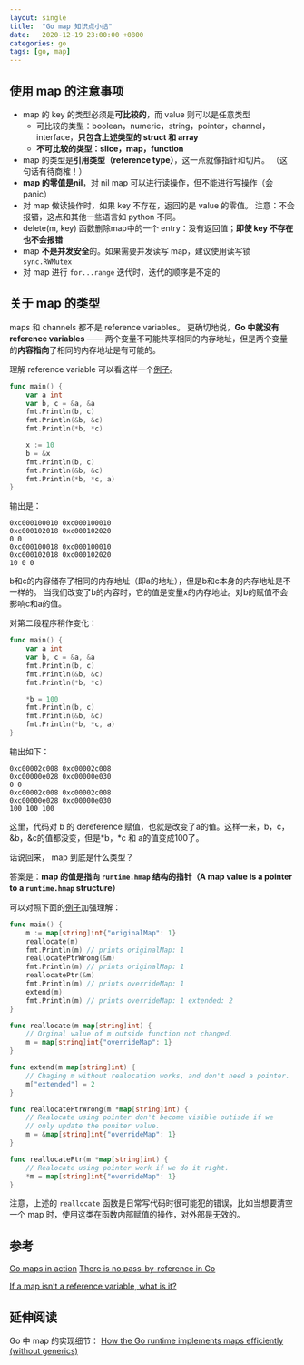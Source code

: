 ```yaml
---
layout: single
title:  "Go map 知识点小结"
date:   2020-12-19 23:00:00 +0800
categories: go
tags: [go, map]
---
```


## 使用 map 的注意事项

* map 的 key 的类型必须是**可比较的**，而 value 则可以是任意类型
  * 可比较的类型：boolean，numeric，string，pointer，channel，interface，**只包含上述类型的 struct 和 array**
  * **不可比较的类型：slice，map，function**
* map 的类型是**引用类型（reference type）**，这一点就像指针和切片。 （这句话有待商榷！）
* **map 的零值是nil**，对 nil map 可以进行读操作，但不能进行写操作（会 panic）
* 对 map 做读操作时，如果 key 不存在，返回的是 value 的零值。 注意：不会报错，这点和其他一些语言如 python 不同。
* delete(m, key) 函数删除map中的一个 entry：没有返回值；**即使 key 不存在也不会报错**
* map **不是并发安全**的。如果需要并发读写 map，建议使用读写锁 `sync.RWMutex`
* 对 map 进行 `for...range` 迭代时，迭代的顺序是不定的


## 关于 map 的类型

maps 和 channels 都不是 reference variables。
更确切地说，**Go 中就没有 reference variables** —— 两个变量不可能共享相同的内存地址，但是两个变量的**内容指向**了相同的内存地址是有可能的。

理解 reference variable 可以看这样一个[例子](https://play.golang.org/p/9ByJ5rQ67wl)。
```go
func main() {
    var a int
    var b, c = &a, &a
    fmt.Println(b, c)
    fmt.Println(&b, &c)
    fmt.Println(*b, *c)

    x := 10
    b = &x
    fmt.Println(b, c)
    fmt.Println(&b, &c)
    fmt.Println(*b, *c, a)
}
```
输出是：
```
0xc000100010 0xc000100010
0xc000102018 0xc000102020
0 0
0xc000100018 0xc000100010
0xc000102018 0xc000102020
10 0 0
```
b和c的内容储存了相同的内存地址（即a的地址），但是b和c本身的内存地址是不一样的。
当我们改变了b的内容时，它的值是变量x的内存地址。对b的赋值不会影响c和a的值。

对第二段程序稍作变化：
```go
func main() {
    var a int
    var b, c = &a, &a
    fmt.Println(b, c)
    fmt.Println(&b, &c)
    fmt.Println(*b, *c)

    *b = 100
    fmt.Println(b, c)
    fmt.Println(&b, &c)
    fmt.Println(*b, *c, a)
}
```
输出如下：
```
0xc00002c008 0xc00002c008
0xc00000e028 0xc00000e030
0 0
0xc00002c008 0xc00002c008
0xc00000e028 0xc00000e030
100 100 100
```
这里，代码对 b 的 dereference 赋值，也就是改变了a的值。这样一来，b，c，&b，&c的值都没变，但是*b，*c 和 a的值变成100了。

话说回来， map 到底是什么类型？ 

答案是：**map 的值是指向 `runtime.hmap` 结构的指针（A map value is a pointer to a `runtime.hmap` structure）**

可以对照下面的[例子](https://play.golang.org/p/Q6vrAmmJWR6)加强理解：
```go
func main() {
	m := map[string]int{"originalMap": 1}
	reallocate(m)
	fmt.Println(m) // prints originalMap: 1
	reallocatePtrWrong(&m)
	fmt.Println(m) // prints originalMap: 1
	reallocatePtr(&m)
	fmt.Println(m) // prints overrideMap: 1
	extend(m)
	fmt.Println(m) // prints overrideMap: 1 extended: 2
}

func reallocate(m map[string]int) {
	// Orginal value of m outside function not changed.
	m = map[string]int{"overrideMap": 1}
}

func extend(m map[string]int) {
	// Chaging m without realocation works, and don't need a pointer.
	m["extended"] = 2
}

func reallocatePtrWrong(m *map[string]int) {
	// Realocate using pointer don't become visible outisde if we
	// only update the poniter value.
	m = &map[string]int{"overrideMap": 1}
}

func reallocatePtr(m *map[string]int) {
	// Realocate using pointer work if we do it right.
	*m = map[string]int{"overrideMap": 1}
}
```
注意，上述的 `reallocate` 函数是日常写代码时很可能犯的错误，比如当想要清空一个 map 时，使用这类在函数内部赋值的操作，对外部是无效的。


## 参考
[Go maps in action](https://blog.golang.org/maps)
[There is no pass-by-reference in Go](https://dave.cheney.net/2017/04/29/there-is-no-pass-by-reference-in-go)

[If a map isn’t a reference variable, what is it?](https://dave.cheney.net/2017/04/30/if-a-map-isnt-a-reference-variable-what-is-it)

## 延伸阅读
Go 中 map 的实现细节：
[How the Go runtime implements maps efficiently (without generics)](https://dave.cheney.net/2018/05/29/how-the-go-runtime-implements-maps-efficiently-without-generics)